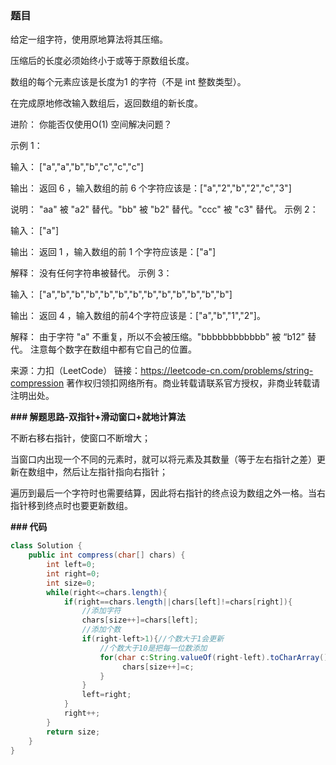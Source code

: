 ### 题目

给定一组字符，使用原地算法将其压缩。

压缩后的长度必须始终小于或等于原数组长度。

数组的每个元素应该是长度为1 的字符（不是 int 整数类型）。

在完成原地修改输入数组后，返回数组的新长度。

 

进阶：
你能否仅使用O(1) 空间解决问题？

 

示例 1：

输入：
["a","a","b","b","c","c","c"]

输出：
返回 6 ，输入数组的前 6 个字符应该是：["a","2","b","2","c","3"]

说明：
"aa" 被 "a2" 替代。"bb" 被 "b2" 替代。"ccc" 被 "c3" 替代。
示例 2：

输入：
["a"]

输出：
返回 1 ，输入数组的前 1 个字符应该是：["a"]

解释：
没有任何字符串被替代。
示例 3：

输入：
["a","b","b","b","b","b","b","b","b","b","b","b","b"]

输出：
返回 4 ，输入数组的前4个字符应该是：["a","b","1","2"]。

解释：
由于字符 "a" 不重复，所以不会被压缩。"bbbbbbbbbbbb" 被 “b12” 替代。
注意每个数字在数组中都有它自己的位置。

来源：力扣（LeetCode）
链接：https://leetcode-cn.com/problems/string-compression
著作权归领扣网络所有。商业转载请联系官方授权，非商业转载请注明出处。

**### 解题思路-双指针+滑动窗口+就地计算法**

不断右移右指针，使窗口不断增大；

当窗口内出现一个不同的元素时，就可以将元素及其数量（等于左右指针之差）更新在数组中，然后让左指针指向右指针；

遍历到最后一个字符时也需要结算，因此将右指针的终点设为数组之外一格。当右指针移到终点时也要更新数组。



**### 代码**



```java
class Solution {
    public int compress(char[] chars) {
        int left=0;
        int right=0;
        int size=0;
        while(right<=chars.length){
            if(right==chars.length||chars[left]!=chars[right]){
                //添加字符
                chars[size++]=chars[left];
                //添加个数
                if(right-left>1){//个数大于1会更新
                    //个数大于10是把每一位数添加
                    for(char c:String.valueOf(right-left).toCharArray()){
                         chars[size++]=c;
                    }
                }
                left=right;
            }        
            right++;
        }
        return size;
    }
}


```

